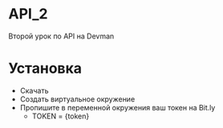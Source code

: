 # API_2
Второй урок по API на Devman

# Установка
- Скачать
- Создать виртуальное окружение
- Пропишите в переменной окружения ваш токен на Bit.ly
  - TOKEN = {token}
